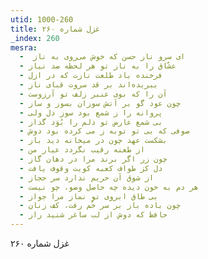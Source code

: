 ```yaml
---
utid: 1000-260
title: غزل شماره ۲۶۰
_index: 260
mesra:
  - ‌ ای سرو ناز حسن که خوش می‌روی به ناز
  - عشّاق را به ناز تو هر لحظه صد نیاز
  - فرخنده باد طلعت نازت که در ازل
  - ببریده‌اند بر قد سروت قبای ناز
  - آن را که بوی عنبر زلف تو آرزوست
  - چون عود گو بر آتش سوزان بسوز و ساز
  - پروانه را ز شمع بود سوز دل ولی
  - بی شمع عارض تو دلم را بُوَد گداز
  - صوفی که بی تو توبه ز می کرده بود دوش
  - بشکست عهد چون در میخانه دید باز
  - از طعنه رقیب نگردد عیار من
  - چون زر اگر برند مرا در دهان گاز
  - دل کز طواف کعبه کویت وقوف یافت
  - از شوق آن حریم ندارد سر حجاز
  - هر دم به خون دیده چه حاصل وضو، چو نیست
  - بی طاق ابروی تو نماز مرا جواز
  - چون باده باز بر سر خُم رفت، کف زنان
  - حافظ که دوش از لب ساغر شنید راز
---
```

غزل شماره ۲۶۰
